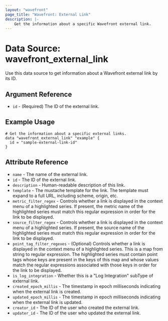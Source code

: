 ```yaml
---
layout: "wavefront"
page_title: "Wavefront: External Link"
description: |-
    Get the information about a specific Wavefront external link.
---
```


# Data Source: wavefront_external_link

Use this data source to get information about a Wavefront external link by its ID.

## Argument Reference

* `id` - (Required) The ID of the external link.

## Example Usage

```hcl
# Get the information about a specific external links.
data "wavefront_external_link" "example" {
  id = "sample-external-link-id"
}
```

## Attribute Reference

* `name` - The name of the external link.
* `id` - The ID of the external link.
* `description` - Human-readable description of this link.
* `template` - The mustache template for the link. The template must expand to a full URL, including scheme, origin, etc.
* `metric_filter_regex` - Controls whether a link is displayed in the context menu of a highlighted series. If present, the metric name of the highlighted series must match this regular expression in order for the link to be displayed.
* `source_filter_regex` - Controls whether a link is displayed in the context menu of a highlighted series. If present, the source name of the highlighted series must match this regular expression in order for the link to be displayed.
* `point_tag_filter_regexes` - (Optional) Controls whether a link is displayed in the context menu of a highlighted
  series. This is a map from string to regular expression. The highlighted series must contain point tags whose
  keys are present in the keys of this map and whose values match the regular expressions associated with those
  keys in order for the link to be displayed.
* `is_log_integration` - Whether this is a "Log Integration" subType of external link.
* `created_epoch_millis` - The timestamp in epoch milliseconds indicating when the external link is created.
* `updated_epoch_millis` - The timestamp in epoch milliseconds indicating when the external link is updated.
* `creator_id` - The ID of the user who created the external link.
* `updater_id` - The ID of the user who updated the external link.
